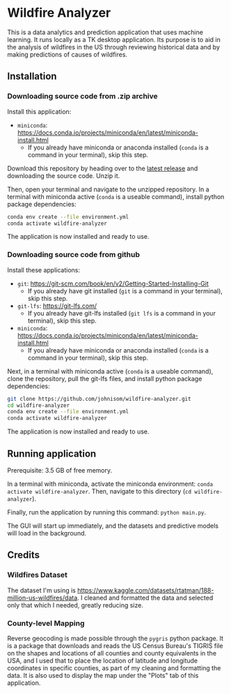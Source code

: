 # Wildfire Analyzer

This is a data analytics and prediction application that uses machine learning. It runs locally as a TK desktop application. Its purpose is to aid in the analysis of wildfires in the US through reviewing historical data and by making predictions of causes of wildfires.

## Installation

### Downloading source code from .zip archive

Install this application:
- `miniconda`: https://docs.conda.io/projects/miniconda/en/latest/miniconda-install.html
  - If you already have miniconda or anaconda installed (`conda` is a command in your terminal), skip this step.

Download this repository by heading over to the [latest release](https://github.com/johnisom/wildfire-analyzer/releases/tag/v0.4) and downloading the source code. Unzip it.

Then, open your terminal and navigate to the unzipped repository. In a terminal with miniconda active (`conda` is a useable command), install python package dependencies:
```sh
conda env create --file environment.yml
conda activate wildfire-analyzer
```

The application is now installed and ready to use.

### Downloading source code from github

Install these applications:
- `git`: https://git-scm.com/book/en/v2/Getting-Started-Installing-Git
  - If you already have git installed (`git` is a command in your terminal), skip this step.
- `git-lfs`: https://git-lfs.com/
  - If you already have git-lfs installed (`git lfs` is a command in your terminal), skip this step.
- `miniconda`: https://docs.conda.io/projects/miniconda/en/latest/miniconda-install.html
  - If you already have miniconda or anaconda installed (`conda` is a command in your terminal), skip this step.

Next, in a terminal with miniconda active (`conda` is a useable command), clone the repository, pull the git-lfs files, and install python package dependencies:
```sh
git clone https://github.com/johnisom/wildfire-analyzer.git
cd wildfire-analyzer
conda env create --file environment.yml
conda activate wildfire-analyzer
```

The application is now installed and ready to use.

## Running application

Prerequisite: 3.5 GB of free memory.

In a terminal with miniconda, activate the miniconda environment: `conda activate wildfire-analyzer`.
Then, navigate to this directory (`cd wildfire-analyzer`).
  
Finally, run the application by running this command: `python main.py`.

The GUI will start up immediately, and the datasets and predictive models will load in the background.

## Credits

### Wildfires Dataset

The dataset I'm using is https://www.kaggle.com/datasets/rtatman/188-million-us-wildfires/data. I cleaned and formatted the data and selected only that which I needed, greatly reducing size.

### County-level Mapping

Reverse geocoding is made possible through the `pygris` python package.
It is a package that downloads and reads the US Census Bureau's TIGRIS file on the shapes and locations of all counties and county equivalents in the USA, and I used that to place the location of latitude and longitude coordinates in specific counties, as part of my cleaning and formatting the data. It is also used to display the map under the "Plots" tab of this application.
